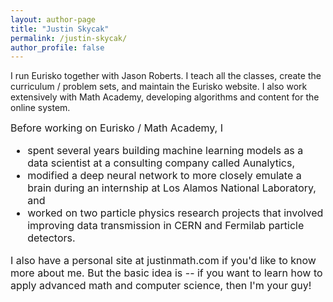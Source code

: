 ```yaml
---
layout: author-page
title: "Justin Skycak"
permalink: /justin-skycak/
author_profile: false
---
```


I run Eurisko together with Jason Roberts. I teach all the classes, create the curriculum / problem sets, and maintain the Eurisko website. I also work extensively with Math Academy, developing algorithms and content for the online system.

<font size="3em">Before working on Eurisko / Math Academy, I
<ul>
<li>spent several years building machine learning models as a data scientist at a consulting company called Aunalytics,</li>
<li>modified a deep neural network to more closely emulate a brain during an internship at Los Alamos National Laboratory, and</li>
<li>worked on two particle physics research projects that involved improving data transmission in CERN and Fermilab particle detectors.</li>
</ul>

I also have a personal site at <a class="body" target="_blank" src="http://www.justinmath.com/">justinmath.com</a> if you'd like to know more about me. But the basic idea is -- if you want to learn how to apply advanced math and computer science, then I'm your guy!
</font>
